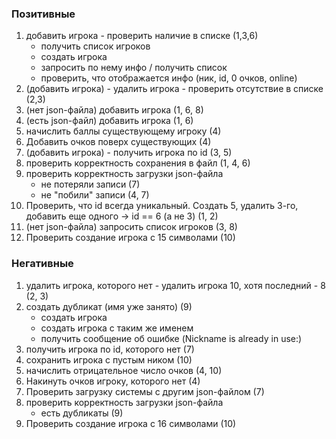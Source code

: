 ### Позитивные
1. добавить игрока - проверить наличие в списке (1,3,6)
   - получить список игроков
   - создать игрока
   - запросить по нему инфо / получить список
   - проверить, что отображается инфо (ник, id, 0 очков, online)
2. (добавить игрока) - удалить игрока - проверить отсутствие в списке (2,3)
3. (нет json-файла) добавить игрока (1, 6, 8)
4. (есть json-файл) добавить игрока (1, 6)
5. начислить баллы существующему игроку (4)
6. Добавить очков поверх существующих (4)
7. (добавить игрока) - получить игрока по id (3, 5)
8. проверить корректность сохранения в файл (1, 4, 6)
9. проверить корректность загрузки json-файла
   - не потеряли записи (7)
   - не "побили" записи (4, 7)
10. Проверить, что id всегда уникальный. Создать 5, удалить 3-го, добавить еще одного -> id == 6 (а не 3) (1, 2)
11. (нет json-файла) запросить список игроков (3, 8)
12. Проверить создание игрока с 15 символами (10)

### Негативные
1. удалить игрока, которого нет - удалить игрока 10, хотя последний - 8 (2, 3)
2. создать дубликат (имя уже занято) (9)
   - создать игрока
   - создать игрока с таким же именем
   - получить сообщение об ошибке (Nickname is already in use:)
3. получить игрока по id, которого нет (7)
4. сохранить игрока с пустым ником (10)
5. начислить отрицательное число очков (4, 10)
6. Накинуть очков игроку, которого нет (4)
7. Проверить загрузку системы с другим json-файлом (7)
8. проверить корректность загрузки json-файла
    - есть дубликаты (9)
9. Проверить создание игрока с 16 символами (10)

